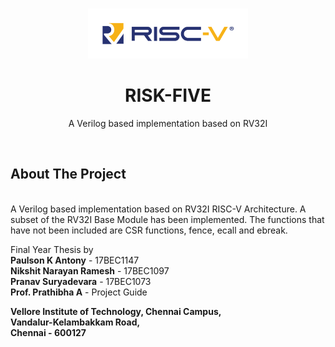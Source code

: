 <!-- PROJECT LOGO -->
<br />
<p align="center">
  <a href="https://github.com/paulsonkantony/risk-five/">
    <img src="images/logo.png" alt="Logo" width="256" height="80">
  </a>

  <h1 align="center">RISK-FIVE</h1>

  <p align="center">
    A Verilog based implementation based on RV32I
  </p>
</p>
<br/>



<!-- ABOUT THE PROJECT -->
## About The Project
\
A Verilog based implementation based on RV32I RISC-V Architecture.
A subset of the RV32I Base Module has been implemented. The functions that have not been included are CSR functions, fence, ecall and ebreak.

Final Year Thesis by\
**Paulson K Antony** - 17BEC1147\
**Nikshit Narayan Ramesh** - 17BEC1097\
**Pranav Suryadevara** - 17BEC1073\
**Prof. Prathibha A** - Project Guide

**Vellore Institute of Technology, Chennai Campus,\
Vandalur-Kelambakkam Road,\
Chennai - 600127**
